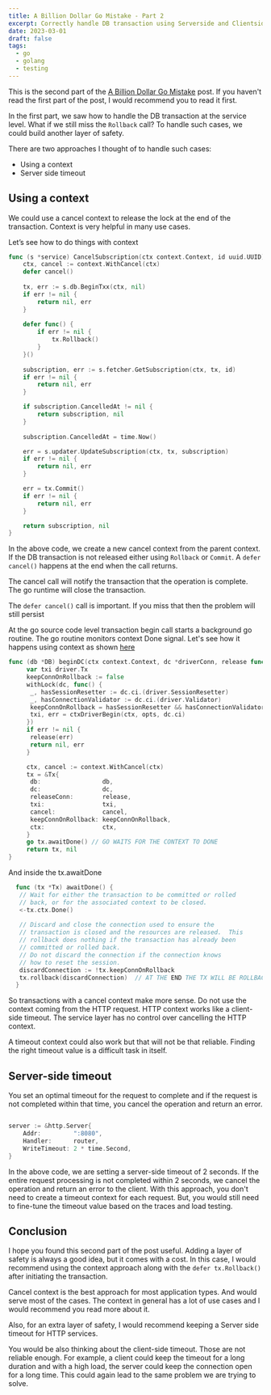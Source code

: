 ```yaml
---
title: A Billion Dollar Go Mistake - Part 2
excerpt: Correctly handle DB transaction using Serverside and Clientside timeouts.
date: 2023-03-01
draft: false
tags:
  - go
  - golang
  - testing
---
```


This is the second part of the [A Billion Dollar Go Mistake](/posts/a-billion-dollar-go-mistake) post. 
If you haven't read the first part of the post, I would recommend you to read it first.

In the first part, we saw how to handle the DB transaction at the service level. 
What if we still miss the `Rollback` call? To handle such cases, we could build another layer of safety.

There are two approaches I thought of to handle such cases:

- Using a context
- Server side timeout

## Using a context

We could use a cancel context to release the lock at the end of the transaction. Context is very helpful in many use cases.

Let’s see how to do things with context

```go
func (s *service) CancelSubscription(ctx context.Context, id uuid.UUID) (*model.Subscription, error) {
    ctx, cancel := context.WithCancel(ctx)
    defer cancel()
    
    tx, err := s.db.BeginTxx(ctx, nil)
    if err != nil {
        return nil, err
    }
	
    defer func() {
        if err != nil {
            tx.Rollback()
        }
    }()
    
    subscription, err := s.fetcher.GetSubscription(ctx, tx, id)
    if err != nil {
        return nil, err
    }

    if subscription.CancelledAt != nil {
        return subscription, nil
    }
	
    subscription.CancelledAt = time.Now()

    err = s.updater.UpdateSubscription(ctx, tx, subscription)
    if err != nil {
        return nil, err
    }

    err = tx.Commit()
    if err != nil {
        return nil, err
    }

    return subscription, nil
}
```
In the above code, we create a new cancel context from the parent context. 
If the DB transaction is not released either using `Rollback` or `Commit`. 
A `defer cancel()` happens at the end when the call returns.

The cancel call will notify the transaction that the operation is complete. The go runtime will close the transaction.

The `defer cancel()` call is important. If you miss that then the problem will still persist

At the go source code level transaction begin call starts a background go routine. 
The go routine monitors context Done signal. Let's see how it happens using context as shown [here](https://github.com/golang/go/blob/master/src/database/sql/sql.go#L1887)

```go
func (db *DB) beginDC(ctx context.Context, dc *driverConn, release func(error), opts *TxOptions) (tx *Tx, err error) {
     var txi driver.Tx
     keepConnOnRollback := false
     withLock(dc, func() {
      _, hasSessionResetter := dc.ci.(driver.SessionResetter)
      _, hasConnectionValidator := dc.ci.(driver.Validator)
      keepConnOnRollback = hasSessionResetter && hasConnectionValidator
      txi, err = ctxDriverBegin(ctx, opts, dc.ci)
     })
     if err != nil {
      release(err)
      return nil, err
     }

     ctx, cancel := context.WithCancel(ctx)
     tx = &Tx{
      db:                 db,
      dc:                 dc,
      releaseConn:        release,
      txi:                txi,
      cancel:             cancel,
      keepConnOnRollback: keepConnOnRollback,
      ctx:                ctx,
     }
     go tx.awaitDone() // GO WAITS FOR THE CONTEXT TO DONE
     return tx, nil
}
```

And inside the tx.awaitDone

```go
  func (tx *Tx) awaitDone() {
   // Wait for either the transaction to be committed or rolled
   // back, or for the associated context to be closed.
   <-tx.ctx.Done()
  
   // Discard and close the connection used to ensure the
   // transaction is closed and the resources are released.  This
   // rollback does nothing if the transaction has already been
   // committed or rolled back.
   // Do not discard the connection if the connection knows
   // how to reset the session.
   discardConnection := !tx.keepConnOnRollback
   tx.rollback(discardConnection)  // AT THE END THE TX WILL BE ROLLBACKED
  }
```

So transactions with a cancel context make more sense. Do not use the context coming from the HTTP request. 
HTTP context works like a client-side timeout. The service layer has no control over cancelling the HTTP context.

A timeout context could also work but that will not be that reliable. Finding the right timeout value is a difficult task in itself.

## Server-side timeout

You set an optimal timeout for the request to complete and if the request is not completed within that time,
you cancel the operation and return an error.
```go

server := &http.Server{
    Addr:         ":8080",
    Handler:      router,
    WriteTimeout: 2 * time.Second,
}

```
In the above code, we are setting a server-side timeout of 2 seconds. If the entire request processing is not completed
within 2 seconds, we cancel the operation and return an error to the client. With this approach, you don't need to create
a timeout context for each request. But, you would still need to fine-tune the timeout value based on the traces and load testing.


## Conclusion
I hope you found this second part of the post useful. Adding a layer of safety is always a good idea, but it comes with a cost.
In this case, I would recommend using the context approach along with the `defer tx.Rollback()` after initiating the transaction.

Cancel context is the best approach for most application types. 
And would serve most of the cases. The context in general has a lot of use cases and I would recommend you read more about it.

Also, for an extra layer of safety, I would recommend keeping a Server side timeout for HTTP services.

You would be also thinking about the client-side timeout. 
Those are not reliable enough. For example, a client could keep the timeout for a long duration and with a high load,
the server could keep the connection open for a long time. This could again lead to the same problem we are trying to solve.
